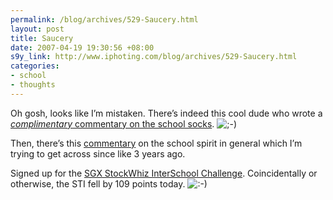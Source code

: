 ```yaml
--- 
permalink: /blog/archives/529-Saucery.html
layout: post
title: Saucery
date: 2007-04-19 19:30:56 +08:00
s9y_link: http://www.iphoting.com/blog/archives/529-Saucery.html
categories: 
- school
- thoughts
---
```

<p class="whiteline"><p>Oh gosh, looks like I&#8217;m mistaken. There&#8217;s indeed this cool dude who wrote a <a onclick="_gaq.push(['_trackPageview', '/extlink/werewold.livejournal.com/21555.html']);"  href="http://werewold.livejournal.com/21555.html"><em>complimentary</em> commentary on the school socks</a>. <img src="http://static-s3.iphoting.com/blog/templates/default/img/emoticons/wink.png" alt=";-)" style="display: inline; vertical-align: bottom;" class="emoticon" /></p>
</p><p class="whiteline"><p>Then, there&#8217;s this <a onclick="_gaq.push(['_trackPageview', '/extlink/glassprisoned.blogspot.com/2007/04/guys-please.html']);"  href="http://glassprisoned.blogspot.com/2007/04/guys-please.html">commentary</a> on the school spirit in general which I&#8217;m trying to get across since like 3 years ago.</p>
</p><p class="break"><p>Signed up for the <a onclick="_gaq.push(['_trackPageview', '/extlink/www.schoolstockwhiz.sgx.com/']);"  href="http://www.schoolstockwhiz.sgx.com/">SGX StockWhiz InterSchool Challenge</a>. Coincidentally or otherwise, the STI fell by 109 points today. <img src="http://static-s3.iphoting.com/blog/templates/default/img/emoticons/smile.png" alt=":-)" style="display: inline; vertical-align: bottom;" class="emoticon" /></p></p>
